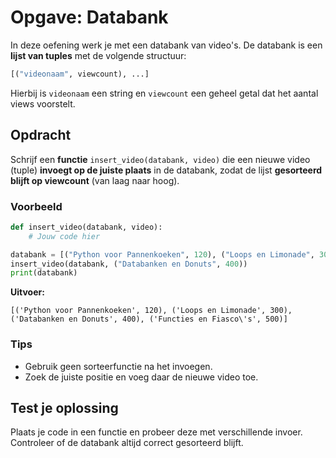 # Opgave: Databank

In deze oefening werk je met een databank van video's. De databank is een **lijst van tuples** met de volgende structuur:

```python
[("videonaam", viewcount), ...]
```

Hierbij is `videonaam` een string en `viewcount` een geheel getal dat het aantal views voorstelt.

## Opdracht

Schrijf een **functie** `insert_video(databank, video)` die een nieuwe video (tuple) **invoegt op de juiste plaats** in de databank, zodat de lijst **gesorteerd blijft op viewcount** (van laag naar hoog).

### Voorbeeld

```python
def insert_video(databank, video):
    # Jouw code hier

databank = [("Python voor Pannenkoeken", 120), ("Loops en Limonade", 300), ("Functies en Fiasco's", 500)]
insert_video(databank, ("Databanken en Donuts", 400))
print(databank)
```

**Uitvoer:**

```
[('Python voor Pannenkoeken', 120), ('Loops en Limonade', 300), ('Databanken en Donuts', 400), ('Functies en Fiasco\'s', 500)]
```

### Tips

- Gebruik geen sorteerfunctie na het invoegen.
- Zoek de juiste positie en voeg daar de nieuwe video toe.

## Test je oplossing

Plaats je code in een functie en probeer deze met verschillende invoer. Controleer of de databank altijd correct gesorteerd blijft.
